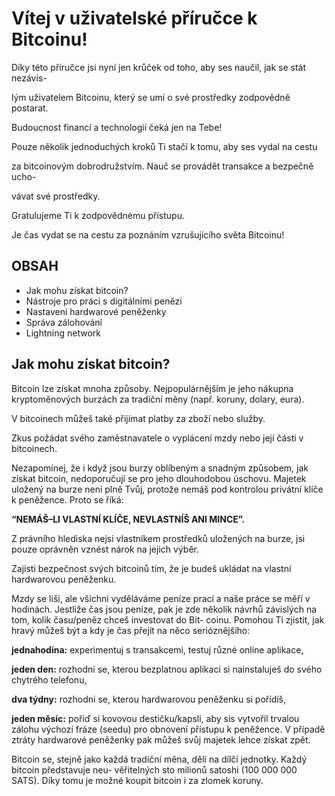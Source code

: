 # Vítej v uživatelské příručce k Bitcoinu!

Díky této příručce jsi nyní jen krůček od toho, aby ses naučil, jak se stát nezávis-

lým uživatelem Bitcoinu, který se umí o své prostředky zodpovědně postarat.

Budoucnost financí a technologií čeká jen na Tebe!

Pouze několik jednoduchých kroků Ti stačí k tomu, aby ses vydal na cestu

za bitcoinovým dobrodružstvím. Nauč se provádět transakce a bezpečně ucho-

vávat své prostředky.

Gratulujeme Ti k zodpovědnému přístupu.

Je čas vydat se na cestu za poznáním vzrušujícího světa Bitcoinu!


## OBSAH

- Jak mohu získat bitcoin?
- Nástroje pro práci s digitálními penězi
- Nastavení hardwarové peněženky
- Správa zálohování
- Lightning network


## Jak mohu získat bitcoin?

Bitcoin lze získat mnoha způsoby. Nejpopulárnějším je jeho nákupna kryptoměnových burzách za tradiční měny (např. koruny, dolary, eura).

V bitcoinech můžeš také přijímat platby za zboží nebo služby.

Zkus požádat svého zaměstnavatele o vyplácení mzdy nebo její části v bitcoinech.

Nezapomínej, že i když jsou burzy oblíbeným a snadným způsobem, jak získat bitcoin, nedoporučují
se pro jeho dlouhodobou úschovu. Majetek uložený na burze není plně Tvůj, protože nemáš pod
kontrolou privátní klíče k peněžence. Proto se říká:

**“NEMÁŠ–LI VLASTNÍ KLÍČE, NEVLASTNÍŠ ANI MINCE”.**

Z právního hlediska nejsi vlastníkem prostředků uložených na burze, jsi pouze oprávněn vznést
nárok na jejich výběr.

Zajisti bezpečnost svých bitcoinů tím, že je budeš ukládat na vlastní hardwarovou peněženku.



Mzdy se liší, ale všichni vyděláváme peníze prací a naše práce se měří v hodinách. Jestliže čas
jsou peníze, pak je zde několik návrhů závislých na tom, kolik času/peněz chceš investovat do Bit-
coinu. Pomohou Ti zjistit, jak hravý můžeš být a kdy je čas přejít na něco serióznějšího:

**jednahodina:**
experimentuj s transakcemi, testuj různé online aplikace,

**jeden den:**
rozhodni se, kterou bezplatnou aplikaci si nainstaluješ do svého chytrého telefonu,

**dva týdny:**
rozhodni se, kterou hardwarovou peněženku si pořídíš,

**jeden měsíc:**
pořiď si kovovou destičku/kapsli, aby sis vytvořil trvalou zálohu výchozí fráze (seedu)
pro obnovení přístupu k peněžence. V případě ztráty hardwarové peněženky pak můžeš
svůj majetek lehce získat zpět.

Bitcoin se, stejně jako každá tradiční měna, dělí na dílčí jednotky. Každý bitcoin představuje neu-
věřitelných sto milionů satoshi (100 000 000 SATS). Díky tomu je možné koupit bitcoin i za zlomek
koruny.